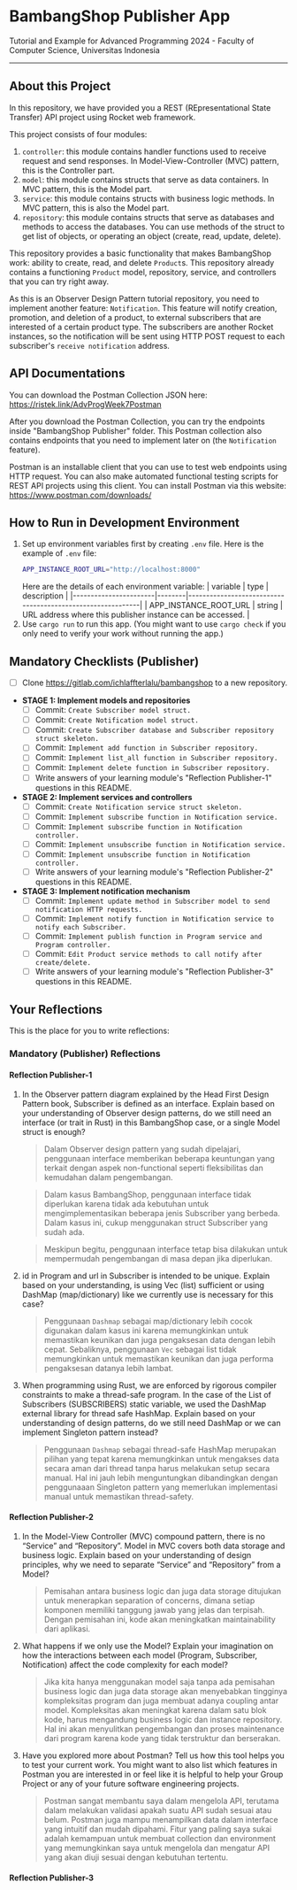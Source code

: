 # BambangShop Publisher App
Tutorial and Example for Advanced Programming 2024 - Faculty of Computer Science, Universitas Indonesia

---

## About this Project
In this repository, we have provided you a REST (REpresentational State Transfer) API project using Rocket web framework.

This project consists of four modules:
1.  `controller`: this module contains handler functions used to receive request and send responses.
    In Model-View-Controller (MVC) pattern, this is the Controller part.
2.  `model`: this module contains structs that serve as data containers.
    In MVC pattern, this is the Model part.
3.  `service`: this module contains structs with business logic methods.
    In MVC pattern, this is also the Model part.
4.  `repository`: this module contains structs that serve as databases and methods to access the databases.
    You can use methods of the struct to get list of objects, or operating an object (create, read, update, delete).

This repository provides a basic functionality that makes BambangShop work: ability to create, read, and delete `Product`s.
This repository already contains a functioning `Product` model, repository, service, and controllers that you can try right away.

As this is an Observer Design Pattern tutorial repository, you need to implement another feature: `Notification`.
This feature will notify creation, promotion, and deletion of a product, to external subscribers that are interested of a certain product type.
The subscribers are another Rocket instances, so the notification will be sent using HTTP POST request to each subscriber's `receive notification` address.

## API Documentations

You can download the Postman Collection JSON here: https://ristek.link/AdvProgWeek7Postman

After you download the Postman Collection, you can try the endpoints inside "BambangShop Publisher" folder.
This Postman collection also contains endpoints that you need to implement later on (the `Notification` feature).

Postman is an installable client that you can use to test web endpoints using HTTP request.
You can also make automated functional testing scripts for REST API projects using this client.
You can install Postman via this website: https://www.postman.com/downloads/

## How to Run in Development Environment
1.  Set up environment variables first by creating `.env` file.
    Here is the example of `.env` file:
    ```bash
    APP_INSTANCE_ROOT_URL="http://localhost:8000"
    ```
    Here are the details of each environment variable:
    | variable              | type   | description                                                |
    |-----------------------|--------|------------------------------------------------------------|
    | APP_INSTANCE_ROOT_URL | string | URL address where this publisher instance can be accessed. |
2.  Use `cargo run` to run this app.
    (You might want to use `cargo check` if you only need to verify your work without running the app.)

## Mandatory Checklists (Publisher)
-   [ ] Clone https://gitlab.com/ichlaffterlalu/bambangshop to a new repository.
-   **STAGE 1: Implement models and repositories**
    -   [ ] Commit: `Create Subscriber model struct.`
    -   [ ] Commit: `Create Notification model struct.`
    -   [ ] Commit: `Create Subscriber database and Subscriber repository struct skeleton.`
    -   [ ] Commit: `Implement add function in Subscriber repository.`
    -   [ ] Commit: `Implement list_all function in Subscriber repository.`
    -   [ ] Commit: `Implement delete function in Subscriber repository.`
    -   [ ] Write answers of your learning module's "Reflection Publisher-1" questions in this README.
-   **STAGE 2: Implement services and controllers**
    -   [ ] Commit: `Create Notification service struct skeleton.`
    -   [ ] Commit: `Implement subscribe function in Notification service.`
    -   [ ] Commit: `Implement subscribe function in Notification controller.`
    -   [ ] Commit: `Implement unsubscribe function in Notification service.`
    -   [ ] Commit: `Implement unsubscribe function in Notification controller.`
    -   [ ] Write answers of your learning module's "Reflection Publisher-2" questions in this README.
-   **STAGE 3: Implement notification mechanism**
    -   [ ] Commit: `Implement update method in Subscriber model to send notification HTTP requests.`
    -   [ ] Commit: `Implement notify function in Notification service to notify each Subscriber.`
    -   [ ] Commit: `Implement publish function in Program service and Program controller.`
    -   [ ] Commit: `Edit Product service methods to call notify after create/delete.`
    -   [ ] Write answers of your learning module's "Reflection Publisher-3" questions in this README.

## Your Reflections
This is the place for you to write reflections:

### Mandatory (Publisher) Reflections

#### Reflection Publisher-1
1. In the Observer pattern diagram explained by the Head First Design Pattern book, Subscriber is defined as an interface. Explain based on your understanding of Observer design patterns, do we still need an interface (or trait in Rust) in this BambangShop case, or a single Model struct is enough?

    > Dalam Observer design pattern yang sudah dipelajari, penggunaan interface memberikan beberapa keuntungan yang terkait dengan aspek non-functional seperti fleksibilitas dan kemudahan dalam pengembangan. 
    
    > Dalam kasus BambangShop, penggunaan interface tidak diperlukan karena tidak ada kebutuhan untuk mengimplementasikan beberapa jenis Subscriber yang berbeda. Dalam kasus ini, cukup menggunakan struct Subscriber yang sudah ada.
    
    > Meskipun begitu, penggunaan interface tetap bisa dilakukan untuk mempermudah pengembangan di masa depan jika diperlukan.

2. id in Program and url in Subscriber is intended to be unique. Explain based on your understanding, is using Vec (list) sufficient or using DashMap (map/dictionary) like we currently use is necessary for this case?

    > Penggunaan `Dashmap` sebagai map/dictionary lebih cocok digunakan dalam kasus ini karena memungkinkan untuk memastikan keunikan dan juga pengaksesan data dengan lebih cepat. Sebaliknya, penggunaan `Vec` sebagai list tidak memungkinkan untuk memastikan keunikan dan juga performa pengaksesan datanya lebih lambat.

3. When programming using Rust, we are enforced by rigorous compiler constraints to make a thread-safe program. In the case of the List of Subscribers (SUBSCRIBERS) static variable, we used the DashMap external library for thread safe HashMap. Explain based on your understanding of design patterns, do we still need DashMap or we can implement Singleton pattern instead?

    > Penggunaan `Dashmap` sebagai thread-safe HashMap merupakan pilihan yang tepat karena memungkinkan untuk mengakses data secara aman dari thread tanpa harus melakukan setup secara manual. Hal ini jauh lebih menguntungkan dibandingkan dengan penggunaaan Singleton pattern yang memerlukan implementasi manual untuk memastikan thread-safety.

#### Reflection Publisher-2
1. In the Model-View Controller (MVC) compound pattern, there is no “Service” and “Repository”. Model in MVC covers both data storage and business logic. Explain based on your understanding of design principles, why we need to separate “Service” and “Repository” from a Model?

    > Pemisahan antara business logic dan juga data storage ditujukan untuk menerapkan separation of concerns, dimana setiap komponen memiliki tanggung jawab yang jelas dan terpisah. Dengan pemisahan ini, kode akan meningkatkan maintainability dari aplikasi.

2. What happens if we only use the Model? Explain your imagination on how the interactions between each model (Program, Subscriber, Notification) affect the code complexity for each model?

    > Jika kita hanya menggunakan model saja tanpa ada pemisahan business logic dan juga data storage akan menyebabkan tingginya kompleksitas program dan juga membuat adanya coupling antar model. Kompleksitas akan meningkat karena dalam satu blok kode, harus mengandung business logic dan instance repository. Hal ini akan menyulitkan pengembangan dan proses maintenance dari program karena kode yang tidak terstruktur dan berserakan.

3. Have you explored more about Postman? Tell us how this tool helps you to test your current work. You might want to also list which features in Postman you are interested in or feel like it is helpful to help your Group Project or any of your future software engineering projects.

    > Postman sangat membantu saya dalam mengelola API, terutama dalam melakukan validasi apakah suatu API sudah sesuai atau belum. Postman juga mampu menampilkan data dalam interface yang intuitif dan mudah dipahami. Fitur yang paling saya sukai adalah kemampuan untuk membuat collection dan environment yang memungkinkan saya untuk mengelola dan mengatur API yang akan diuji sesuai dengan kebutuhan tertentu.

#### Reflection Publisher-3
